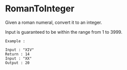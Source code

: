 # RomanToInteger
Given a roman numeral, convert it to an integer.

Input is guaranteed to be within the range from 1 to 3999.

```
Example :

Input : "XIV"
Return : 14
Input : "XX"
Output : 20
```
